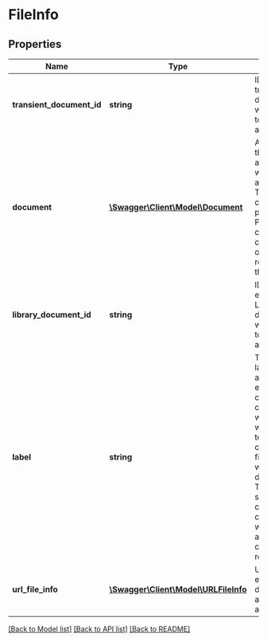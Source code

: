# FileInfo

## Properties
Name | Type | Description | Notes
------------ | ------------- | ------------- | -------------
**transient_document_id** | **string** | ID for a transient document that will be added to the agreement | [optional] 
**document** | [**\Swagger\Client\Model\Document**](Document.md) | A document that is associated with the agreement. This field cannot be provided in POST call. In case of GET call, this is the only field returned in the response | [optional] 
**library_document_id** | **string** | ID for an existing Library document that will be added to the agreement | [optional] 
**label** | **string** | The unique label value of a file info element. In case of custom workflow this will map a file to corresponding file element in workflow definition. This must be specified in case of custom workflow agreement creation request | [optional] 
**url_file_info** | [**\Swagger\Client\Model\URLFileInfo**](URLFileInfo.md) | URL for an external document to add to the agreement | [optional] 

[[Back to Model list]](../README.md#documentation-for-models) [[Back to API list]](../README.md#documentation-for-api-endpoints) [[Back to README]](../README.md)


